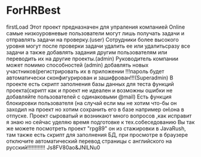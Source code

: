 # ForHRBest
firstLoad
Этот проект предназначен для упраления компанией Online самые низкоуровневые пользователи могут лишь получать задачи и отправлять задачи на проверку.(user)
Сотрудники более выcокого уровня могут после проверки задачи удалить ее или удалитьсразу все задачи а также добавлять задания другим пользователям или переводить их на другие проекты.(admin)
Руководитель компании может помимо способностей (admin) добавлять новых участников(регистрировать их в приложении !!!пароль будет автоматически сконфигурирован и зашифрован!!!(Superadmin)
В проекте есть скрипт заполнения базы данных для теста функций проекта(скрипт как и проект не идеален и возможны ошибки не добавляйте пользователей с одинаковыми @mail)
Ecть функция блокировки пользователя (на случай если мы не хотим что-бы он заходил на проект но хотим сохранить его в базе например он\она в отпуске.
Проект сыроватый и возникают много вопросов ,как исправит я знаю но сейчас уделяю время подготовке к тех.собеседованию
Вы так же можете посмотреть проект "rpg89" он из стажировки в JavaRush, там также есть скрипт для заполнения БД, при просмотре в браузере отключите автоматический перевод страницы
с английского на русский!!!!!!!!!!!!
Js8FV80ao&JNILNu0
